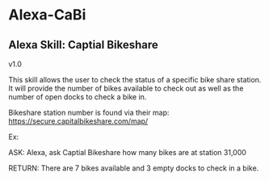 # Alexa-CaBi

## Alexa Skill: Captial Bikeshare

v1.0

This skill allows the user to check the status of a specific bike share station.  It will provide the number of bikes available to check out as well as the number of open docks to check a bike in.

Bikeshare station number is found via their map: https://secure.capitalbikeshare.com/map/

Ex:

ASK: Alexa, ask Captial Bikeshare how many bikes are at station 31,000

RETURN: There are 7 bikes available and 3 empty docks to check in a bike.
